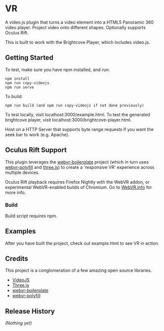 
# VR

A video.js plugin that turns a video element into a HTML5 Panoramic 360 video player. Project video onto different shapes. Optionally supports Oculus Rift.

This is built to work with the Brightcove Player, which includes video.js.

## Getting Started

To test, make sure you have npm installed, and run:

```
npm install
npm run copy-videojs
npm run serve
```

To build:
```
npm run build (and npm run copy-videojs if not done previously)
```

To test locally, visit localhost:3000/example.html. To test the generated brightcove player, visit localhost:3000/brightcove-player.html.

Host on a HTTP Server that supports byte range requests if you want the seek bar to work (e.g. Apache).


## Oculus Rift Support
This plugin leverages the [webvr-boilerplate](https://github.com/borismus/webvr-boilerplate) project (which in turn uses [webvr-polyfill](https://github.com/borismus/webvr-polyfill) and [three.js](https://github.com/mrdoob/three.js)) to create a 'responsive VR' experience across multiple devices.

Oculus Rift playback requires Firefox Nightly with the WebVR addon, or experimental WebVR-enabled builds of Chromium. Go to [WebVR.info](http://www.webvr.info) for more info.


### Build
Build script requires npm.

## Examples
After you have built the project, check out example.html to see VR in action.

## Credits ##

This project is a conglomeration of a few amazing open source libraries.

* [VideoJS](http://www.videojs.com)
* [Three.js](http://threejs.org)
* [webvr-boilerplate](https://github.com/borismus/webvr-boilerplate)
* [webvr-polyfill](https://github.com/borismus/webvr-polyfill)


## Release History
_(Nothing yet)_
